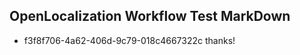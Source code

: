 ## OpenLocalization Workflow Test MarkDown
* f3f8f706-4a62-406d-9c79-018c4667322c thanks!

<!--HONumber=Jul16_HO3-->


